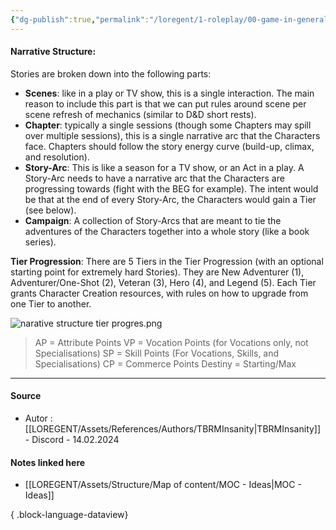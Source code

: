 ```yaml
---
{"dg-publish":true,"permalink":"/loregent/1-roleplay/00-game-in-general/rpg-idea-narrative-structure/","noteIcon":""}
---
```


#### Narrative Structure: 

Stories are broken down into the following parts:

- **Scenes**: like in a play or TV show, this is a single interaction. The main reason to include this part is that we can put rules around scene per scene refresh of mechanics (similar to D&D short rests).
- **Chapter**: typically a single sessions (though some Chapters may spill over multiple sessions), this is a single narrative arc that the Characters face. Chapters should follow the story energy curve (build-up, climax, and resolution).
- **Story-Arc**: This is like a season for a TV show, or an Act in a play. A Story-Arc needs to have a narrative arc that the Characters are progressing towards (fight with the BEG for example). The intent would be that at the end of every Story-Arc, the Characters would gain a Tier (see below).
- **Campaign**: A collection of Story-Arcs that are meant to tie the adventures of the Characters together into a whole story (like a book series).

**Tier Progression**: There are 5 Tiers in the Tier Progression (with an optional starting point for extremely hard Stories). They are New Adventurer (1), Adventurer/One-Shot (2), Veteran (3), Hero (4), and Legend (5). Each Tier grants Character Creation resources, with rules on how to upgrade from one Tier to another.

![narative structure tier progres.png](/img/user/LOREGENT/Assets/Files/IMG/narative%20structure%20tier%20progres.png)

> AP = Attribute Points 
>VP = Vocation Points (for Vocations only, not Specialisations) 
>SP = Skill Points (For Vocations, Skills, and Specialisations) 
>CP = Commerce Points Destiny = Starting/Max

---

#### Source
- Autor : [[LOREGENT/Assets/References/Authors/TBRMInsanity\|TBRMInsanity]] - Discord - 14.02.2024


#### Notes linked here
- [[LOREGENT/Assets/Structure/Map of content/MOC - Ideas\|MOC - Ideas]]

{ .block-language-dataview}

